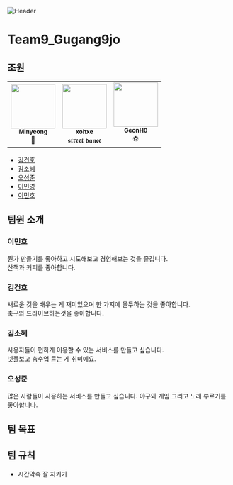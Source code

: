 ![Header](https://capsule-render.vercel.app/api?type=waving&height=200&text=9%EA%B0%959%EC%A1%B0!&fontAlign=80&fontAlignY=40&color=gradient)


# Team9_Gugang9jo


## 조원

<table>
  <tr>
    <td align="center"><a href="https://github.com/Mminy62"><img src="https://avatars.githubusercontent.com/u/66752398?v=4" width="100px;" alt=""/><br /><sub><b>Minyeong</b></sub></a><br />📖</a></td>
    <td align="center"><a href="https://github.com/xohxe"><img src="https://avatars.githubusercontent.com/u/75136643?v=4" width="100px;" alt=""/><br /><sub><b>xohxe</b></sub></a><br />𝖘𝖙𝖗𝖊𝖊𝖙 𝖉𝖆𝖓𝖈𝖊 </a></td>
      <td align="center"><a href="https://github.com/GeonH0"><img src="https://avatars.githubusercontent.com/u/88571960?v=4" width="100px;" alt=""/><br /><sub><b>GeonH0</b></sub></a><br />⚽</a></td>
  </tr>
</table>

- [김건호](#김건호)
- [김소혜](#김소혜)
- [오성준](#오성준)
- [이민영](#이민영)
- [이민호](#이민호)

## 팀원 소개

### 이민호

뭔가 만들기를 좋아하고 시도해보고 경험해보는 것을 즐깁니다. <br/>
산책과 커피를 좋아합니다.

### 김건호

새로운 것을 배우는 게 재미있으며 한 가지에 몰두하는 것을 좋아합니다. <br/>
축구와 드라이브하는것을 좋아합니다.

### 김소혜

사용자들이 편하게 이용할 수 있는 서비스를 만들고 싶습니다.  
넷플보고 춤수업 듣는 게 취미에요.

### 오성준

많은 사람들이 사용하는 서비스를 만들고 싶습니다.
야구와 게임 그리고 노래 부르기를 좋아합니다.

## 팀 목표

## 팀 규칙

- 시간약속 잘 지키기
